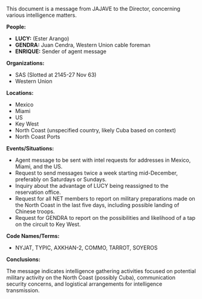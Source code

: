 This document is a message from JAJAVE to the Director, concerning various intelligence matters.

**People:**

*   **LUCY:** (Ester Arango)
*   **GENDRA:** Juan Cendra, Western Union cable foreman
*   **ENRIQUE:** Sender of agent message

**Organizations:**

*   SAS (Slotted at 2145-27 Nov 63)
*   Western Union

**Locations:**

*   Mexico
*   Miami
*   US
*   Key West
*   North Coast (unspecified country, likely Cuba based on context)
*   North Coast Ports

**Events/Situations:**

*   Agent message to be sent with intel requests for addresses in Mexico, Miami, and the US.
*   Request to send messages twice a week starting mid-December, preferably on Saturdays or Sundays.
*   Inquiry about the advantage of LUCY being reassigned to the reservation office.
*   Request for all NET members to report on military preparations made on the North Coast in the last five days, including possible landing of Chinese troops.
*   Request for GENDRA to report on the possibilities and likelihood of a tap on the circuit to Key West.

**Code Names/Terms:**

*   NYJAT, TYPIC, AXKHAN-2, COMMO, TARROT, SOYEROS

**Conclusions:**

The message indicates intelligence gathering activities focused on potential military activity on the North Coast (possibly Cuba), communication security concerns, and logistical arrangements for intelligence transmission.
